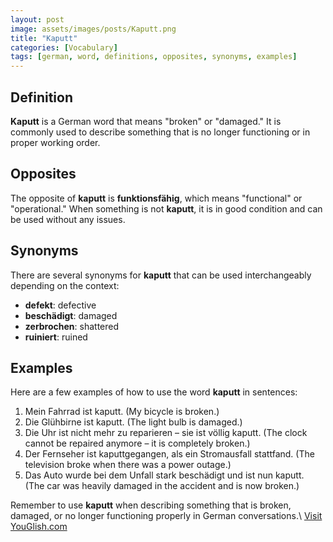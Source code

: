 ```yaml
---
layout: post
image: assets/images/posts/Kaputt.png
title: "Kaputt"
categories: [Vocabulary]
tags: [german, word, definitions, opposites, synonyms, examples]
---
```


## Definition

**Kaputt** is a German word that means "broken" or "damaged." It is commonly used to describe something that is no longer functioning or in proper working order.

## Opposites

The opposite of **kaputt** is **funktionsfähig**, which means "functional" or "operational." When something is not **kaputt**, it is in good condition and can be used without any issues.

## Synonyms

There are several synonyms for **kaputt** that can be used interchangeably depending on the context:

- **defekt**: defective
- **beschädigt**: damaged
- **zerbrochen**: shattered
- **ruiniert**: ruined

## Examples

Here are a few examples of how to use the word **kaputt** in sentences:

1. Mein Fahrrad ist kaputt. (My bicycle is broken.)
2. Die Glühbirne ist kaputt. (The light bulb is damaged.)
3. Die Uhr ist nicht mehr zu reparieren – sie ist völlig kaputt. (The clock cannot be repaired anymore – it is completely broken.)
4. Der Fernseher ist kaputtgegangen, als ein Stromausfall stattfand. (The television broke when there was a power outage.)
5. Das Auto wurde bei dem Unfall stark beschädigt und ist nun kaputt. (The car was heavily damaged in the accident and is now broken.)

Remember to use **kaputt** when describing something that is broken, damaged, or no longer functioning properly in German conversations.\ <a id="yg-widget-0" class="youglish-widget" data-query="Kaputt" data-lang="german" data-components="8412" data-auto-start="0" data-bkg-color="theme_light" data-title="How%20to%20pronounce%20Kaputt%20in%20German"  rel="nofollow" href="https://youglish.com">Visit YouGlish.com</a><script async src="https://youglish.com/public/emb/widget.js" charset="utf-8"></script>